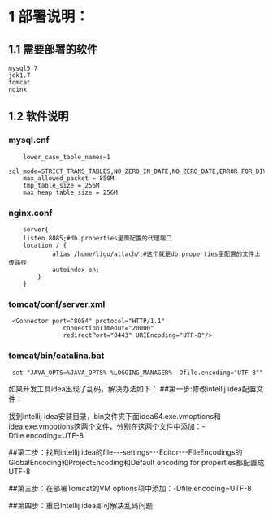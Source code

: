 # 1 部署说明：
## 1.1 需要部署的软件
    mysql5.7
    jdk1.7
    tomcat
    nginx
    
## 1.2 软件说明
   ### mysql.cnf
        lower_case_table_names=1
        sql_mode=STRICT_TRANS_TABLES,NO_ZERO_IN_DATE,NO_ZERO_DATE,ERROR_FOR_DIVISION_BY_ZERO,NO_AUTO_CREATE_USER,NO_ENGINE_SUBSTITUTION
        max_allowed_packet = 850M
        tmp_table_size = 256M
        max_heap_table_size = 256M
    
   ### nginx.conf
        server{
        listen 8085;#db.properties里面配置的代理端口
        location / {
                alias /home/ligu/attach/;#这个就是db.properties里配置的文件上传路径
                autoindex on;
            }
        }
        
   ### tomcat/conf/server.xml
     <Connector port="8084" protocol="HTTP/1.1"
                   connectionTimeout="20000"
                   redirectPort="8443" URIEncoding="UTF-8"/>
        
   ###  tomcat/bin/catalina.bat   
     set "JAVA_OPTS=%JAVA_OPTS% %LOGGING_MANAGER% -Dfile.encoding="UTF-8""
     
     
  如果开发工具idea出现了乱码，解决办法如下：
  ##第一步:修改intellij idea配置文件：
  
  找到intellij idea安装目录，bin文件夹下面idea64.exe.vmoptions和idea.exe.vmoptions这两个文件，分别在这两个文件中添加：-Dfile.encoding=UTF-8
  
  ##第二步：找到intellij idea的file---settings---Editor---FileEncodings的GlobalEncoding和ProjectEncoding和Default encoding for properties都配置成UTF-8
  
  ##第三步：在部署Tomcat的VM options项中添加：-Dfile.encoding=UTF-8
  
  ##第四步：重启Intellij idea即可解决乱码问题
